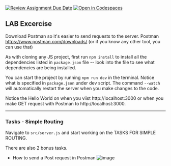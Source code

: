 [![Review Assignment Due Date](https://classroom.github.com/assets/deadline-readme-button-22041afd0340ce965d47ae6ef1cefeee28c7c493a6346c4f15d667ab976d596c.svg)](https://classroom.github.com/a/lhSVyzDY)
[![Open in Codespaces](https://classroom.github.com/assets/launch-codespace-2972f46106e565e64193e422d61a12cf1da4916b45550586e14ef0a7c637dd04.svg)](https://classroom.github.com/open-in-codespaces?assignment_repo_id=18543716)
## LAB Excercise

Download Postman so it's easier to send requests to the server. Postman https://www.postman.com/downloads/
(or if you know any other tool, you can use that)

As with cloning any JS project, first run `npm install` to install all the dependencies listed in `package.json` file -- look into the file to see what dependencies are being installed.

You can start the project by running `npm run dev` in the terminal. Notice what is specified in `package.json` under dev script. The command `--watch` will automatically restart the server when you make changes to the code.

Notice the Hello World on when you viist http://localhost:3000 or when you make GET request with Postman to http://localhost:3000.

---

### Tasks - Simple Routing

Navigate to `src/server.js` and start working on the TASKS FOR SIMPLE ROUTING.

There are also 2 bonus tasks.

- How to send a Post request in Postman
  ![image](https://user-images.githubusercontent.com/8086995/223738127-fc28a41b-9f7c-45bf-8e05-045c072f7ae3.png)
